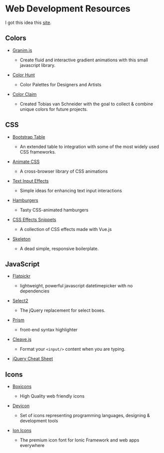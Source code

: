 # Web Development Resources

I got this idea this [site](https://webdevresources.info/colors).

## Colors

* [Granim.js](https://github.com/sarcadass/granim.js)
  * Create fluid and interactive gradient animations with this small javascript library.

* [Color Hunt](https://colorhunt.co/)
  * Color Palettes for Designers and Artists

* [Color Claim](https://www.vanschneider.com/colors)
  * Created Tobias van Schneider with the goal to collect & combine unique colors for future projects.


## CSS

* [Bootstrap Table](https://github.com/wenzhixin/bootstrap-table)
  * An extended table to integration with some of the most widely used CSS frameworks.

* [Animate CSS](https://github.com/daneden/animate.css)
  * A cross-browser library of CSS animations

* [Text Input Effects](https://tympanus.net/Development/TextInputEffects/index.html)
  * Simple ideas for enhancing text input interactions

* [Hamburgers](https://github.com/jonsuh/hamburgers)
  * Tasty CSS-animated hamburgers

* [CSS Effects Snippets](https://github.com/emilkowalski/css-effects-snippets)
  * A collection of CSS effects made with Vue.js

* [Skeleton](http://getskeleton.com/)
  * A dead simple, responsive boilerplate.

## JavaScript

* [Flatpickr](https://github.com/flatpickr/flatpickr)
  * lightweight, powerful javascript datetimepicker with no dependencies

* [Select2](https://github.com/select2/select2)
  * The jQuery replacement for select boxes.

* [Prism](https://prismjs.com/)
  * front-end syntax highlighter
  
* [Cleave.js](https://github.com/nosir/cleave.js)
  * Format your ```<input/>``` content when you are typing.

* [jQuery Cheat Sheet](https://websitesetup.org/wp-content/uploads/2017/01/wsu-jquery-cheat-sheet.pdf)

## Icons

* [Boxicons](https://github.com/atisawd/boxicons)
  * High Quality web friendly icons 

* [Devicon](https://github.com/konpa/devicon/)
  * Set of icons representing programming languages, designing & development tools

* [Ion Icons](https://github.com/ionic-team/ionicons)
  * The premium icon font for Ionic Framework and web apps everywhere
